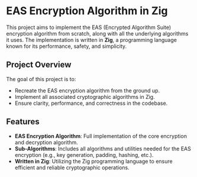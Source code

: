 # EAS Encryption Algorithm in Zig

This project aims to implement the EAS (Encrypted Algorithm Suite) encryption algorithm from scratch, along with all the underlying algorithms it uses. The implementation is written in **Zig**, a programming language known for its performance, safety, and simplicity.

## Project Overview

The goal of this project is to:

- Recreate the EAS encryption algorithm from the ground up.
- Implement all associated cryptographic algorithms in Zig.
- Ensure clarity, performance, and correctness in the codebase.

## Features

- **EAS Encryption Algorithm**: Full implementation of the core encryption and decryption algorithm.
- **Sub-Algorithms**: Includes all algorithms and utilities needed for the EAS encryption (e.g., key generation, padding, hashing, etc.).
- **Written in Zig**: Utilizing the Zig programming language to ensure efficient and reliable cryptographic operations.
